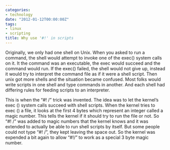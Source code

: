 ```yaml
---
categories:
- technology
date: "2012-01-12T00:00:00Z"
tags:
- linux
- scripting
title: Why use '#!' in scripts
---
```


Originally, we only had one shell on Unix. When you asked to run a command, the shell would attempt to invoke one of the exec() system calls on it. It the command was an executable, the exec would succeed and the command would run. If the exec() failed, the shell would not give up, instead it would try to interpret the command file as if it were a shell script.
Then unix got more shells and the situation became confused. Most folks would write scripts in one shell and type commands in another. And each shell had differing rules for feeding scripts to an interpreter.

This is when the “#! /” trick was invented. The idea was to let the kernel’s exec () system calls succeed with shell scripts. When the kernel tries to exec () a file, it looks at the first 4 bytes which represent an integer called a magic number. This tells the kernel if it should try to run the file or not. So “#! /” was added to magic numbers that the kernel knows and it was extended to actually be able to run shell scripts by itself. But some people could not type “#! /”, they kept leaving the space out. So the kernel was expended a bit again to allow “#!/” to work as a special 3 byte magic number.
